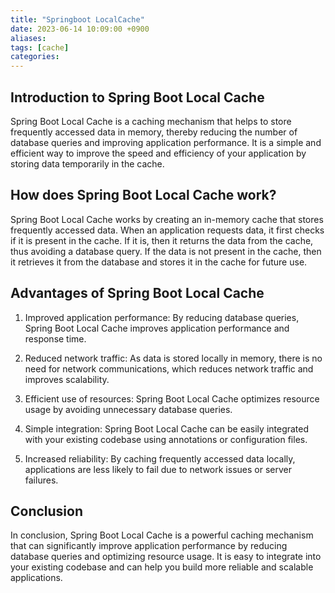 ```yaml
---
title: "Springboot LocalCache"
date: 2023-06-14 10:09:00 +0900
aliases: 
tags: [cache]
categories: 
---
```


## Introduction to Spring Boot Local Cache

Spring Boot Local Cache is a caching mechanism that helps to store frequently accessed data in memory, thereby reducing the number of database queries and improving application performance. It is a simple and efficient way to improve the speed and efficiency of your application by storing data temporarily in the cache.

## How does Spring Boot Local Cache work?

Spring Boot Local Cache works by creating an in-memory cache that stores frequently accessed data. When an application requests data, it first checks if it is present in the cache. If it is, then it returns the data from the cache, thus avoiding a database query. If the data is not present in the cache, then it retrieves it from the database and stores it in the cache for future use.

## Advantages of Spring Boot Local Cache

1. Improved application performance: By reducing database queries, Spring Boot Local Cache improves application performance and response time.

2. Reduced network traffic: As data is stored locally in memory, there is no need for network communications, which reduces network traffic and improves scalability.

3. Efficient use of resources: Spring Boot Local Cache optimizes resource usage by avoiding unnecessary database queries.

4. Simple integration: Spring Boot Local Cache can be easily integrated with your existing codebase using annotations or configuration files.

5. Increased reliability: By caching frequently accessed data locally, applications are less likely to fail due to network issues or server failures.

## Conclusion

In conclusion, Spring Boot Local Cache is a powerful caching mechanism that can significantly improve application performance by reducing database queries and optimizing resource usage. It is easy to integrate into your existing codebase and can help you build more reliable and scalable applications.